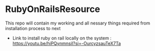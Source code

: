 # RubyOnRailsResource
This repo will contain my working and all nessary things required from installation process to next
* Link to install ruby on rail locally on the system : https://youtu.be/hiPQynmnsiI?si=-OurcyzsauTeX7Ta
